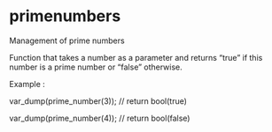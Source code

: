 # primenumbers
Management of prime numbers

Function that takes a number as a parameter
and returns “true” if this number is a prime number or “false” otherwise.

Example : 

var_dump(prime_number(3)); // return bool(true)

var_dump(prime_number(4)); // return bool(false)
